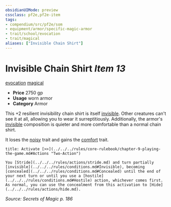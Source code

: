 ```yaml
---
obsidianUIMode: preview
cssclass: pf2e,pf2e-item
tags:
- compendium/src/pf2e/som
- equipment/armor/specific-magic-armor 
- trait/school/evocation
- trait/magical
aliases: ["Invisible Chain Shirt"]
---
```

# Invisible Chain Shirt *Item 13*  
[evocation](evocation.md)  [magical](magical.md)  

- **Price** 2750 gp
- **Usage** worn armor
- **Category** Armor

This +2 resilient invisibility chain shirt is itself [invisible](conditions.md#Invisible). Other creatures can't see it at all, allowing you to wear it surreptitiously. Additionally, the armor's [invisible](conditions.md#Invisible) composition is quieter and more comfortable than a normal chain shirt.

It loses the [noisy](noisy.md) trait and gains the [comfort](comfort.md) trait.

```ad-embed-ability
title: Activate [>>](../../../rules/core-rulebook/chapter-9-playing-the-game.md#Actions "Two-Action")

You [Stride](../../../rules/actions/stride.md) and turn partially [invisible](../../../rules/conditions.md#Invisible), becoming [concealed](../../../rules/conditions.md#Concealed) until the end of your next turn or until you use a [hostile](../../../rules/conditions.md#Hostile) action, whichever comes first. As normal, you can use the concealment from this activation to [Hide](../../../rules/actions/hide.md).
```

*Source: Secrets of Magic p. 186*
